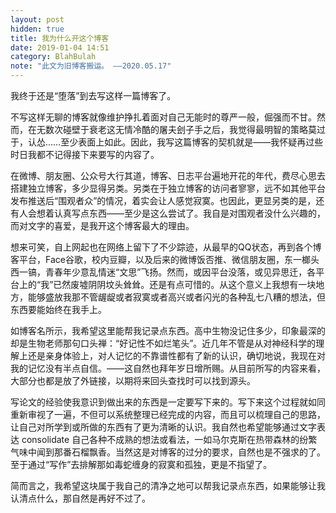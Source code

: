 ```yaml
---
layout: post
hidden: true
title: 我为什么开这个博客
date: 2019-01-04 14:51
category: BlahBulah
note: "此文为旧博客搬运。 ——2020.05.17"
---
```


我终于还是“堕落”到去写这样一篇博客了。

不写这样无聊的博客就像维护挣扎着面对自己无能时的尊严一般，倔强而不甘。然而，在无数次碰壁于衰老这无情冷酷的屠夫刽子手之后，我觉得最明智的策略莫过于，认怂……至少表面上如此。因此，我写这篇博客的契机就是——我怀疑再过些时日我都不记得接下来要写的内容了。

在微博、朋友圈、公众号大行其道，博客、日志平台遍地开花的年代，费尽心思去搭建独立博客，多少显得另类。另类在于独立博客的访问者寥寥，远不如其他平台发布推送后“围观者众”的情况，着实会让人感觉寂寞。也因此，更显另类的是，还有人会想着认真写点东西——至少是这么尝试了。我自是对围观者没什么兴趣的，而对文字的喜爱，是我开这个博客最大的理由。

想来可笑，自上网起也在网络上留下了不少踪迹，从最早的QQ状态，再到各个博客平台，Face谷歌，校内豆瓣，以及后来的微博饭否推、微信朋友圈，东一榔头西一镐，青春年少意乱情迷“文思”飞扬。然而，或因平台没落，或见异思迁，各平台上的“我”已然废墟阴阴坟头耸耸。还是有点可惜的。从这个意义上我想有一块地方，能够盛放我那不管龌龊或者寂寞或者高兴或者闪光的各种乱七八糟的想法，但东西要能始终在我手上。

如博客名所示，我希望这里能帮我记录点东西。高中生物没记住多少，印象最深的却是生物老师那句口头禅：“好记性不如烂笔头”。近几年不管是从对神经科学的理解上还是亲身体验上，对人记忆的不靠谱性都有了新的认识，确切地说，我现在对我的记忆没有半点自信。——这自然也拜年岁日增所赐。从目前所写的内容来看，大部分也都是放了外链接，以期将来回头查找时可以找到源头。

写论文的经验使我意识到做出来的东西是一定要写下来的。写下来这个过程就如同重新审视了一遍，不但可以系统整理已经完成的内容，而且可以梳理自己的思路，让自己对所学到或所做的东西有了更为清晰的认识。我自然也希望能够通过文字表达 consolidate 自己各种不成熟的想法或看法，一如马尔克斯在热带森林的纷繁气味中闻到那番石榴飘香。当然这是对博客的过分的要求，自然也是不强求的了。至于通过“写作”去排解那如毒蛇缠身的寂寞和孤独，更是不指望了。

简而言之，我希望这块属于我自己的清净之地可以帮我记录点东西，如果能够让我认清点什么，那自然是再好不过了。